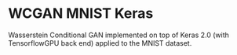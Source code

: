 # WCGAN MNIST Keras
Wasserstein Conditional GAN implemented on top of Keras 2.0 (with TensorflowGPU back end) applied to the MNIST dataset.
